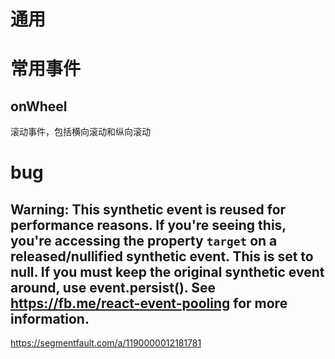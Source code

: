 
# 通用

# 常用事件

## onWheel
滚动事件，包括横向滚动和纵向滚动


# bug

## Warning: This synthetic event is reused for performance reasons. If you're seeing this, you're accessing the property `target` on a released/nullified synthetic event. This is set to null. If you must keep the original synthetic event around, use event.persist(). See https://fb.me/react-event-pooling for more information.

https://segmentfault.com/a/1190000012181781